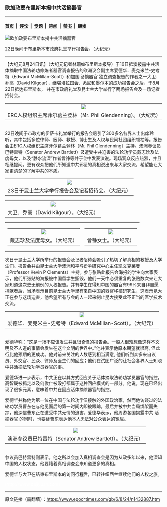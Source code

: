### 欧加政要布里斯本揭中共活摘器官

---

#### [首页](../../../..?n1432887) &nbsp;|&nbsp; [评论](../../../../../epoch-comment?n1432887) &nbsp;|&nbsp; [专题](../../../../../epoch-special?n1432887) &nbsp;|&nbsp; [禁闻](../../../../../epoch-news?n1432887) &nbsp;|&nbsp; [禁书](../../../../../books?n1432887) &nbsp;|&nbsp; [翻墙](https://github.com/gfw-breaker/nogfw/blob/master/README.md?n1432887)


<div><img alt="欧加政要布里斯本揭中共活摘器官" class="attachment-djy_600_400 size-djy_600_400 wp-post-image" src="https://i.epochtimes.com/assets/uploads/2006/08/60824064507868-600x400.jpg"/>
<div class="caption">
 <p>
  22日晚间于布里斯本市政府礼堂举行报告会。（大纪元）
 </p>
</div></div><hr/><div class="post_content" id="artbody" itemprop="articleBody">
 <!-- article content begin -->
 <p>
  【大纪元8月24日讯】（大纪元记者林珊如布里斯本报导）于16日抵澳披露中共活体摘取中国法轮功修炼者器官调查报告的欧洲议会副主席爱德华．麦克米兰-史考特（Edward McMillan-Scott）和加国
  <ok href="https://www.epochtimes.com/gb/tag/%E6%B4%BB%E6%91%98%E5%99%A8%E5%AE%98.html">
   活摘器官
  </ok>
  独立调查报告的作者之一大卫．乔高（David Kilgour），继堪培拉国会、悉尼和墨尔本的成功报告会之后，于8月22日抵达布里斯本， 并在市政府礼堂及昆士兰大学举行了两场报告会及一场记者招待会。
  <br/>
  <center>
  </center>
 </p>
 <table border="0" cellpadding="3" cellspacing="3" width="100%">
  <tr>
   <td align="center">
    <ok href="/i6/60824064306868.jpg">
     <img src="/i6/60824064306868--ss.jpg"/>
    </ok>
   </td>
  </tr>
  <tr>
   <td align="center">
    <span class="bn12">
     ERC人权组织主席菲尔葛兰登林（Mr. Phil Glendenning）。（大纪元）
    </span>
   </td>
  </tr>
 </table>
 <p>
  <br/>
  22日晚间于市政府的伊萨卡礼堂举行的报告会吸引了300多名各界人士出席聆听，其中包括多位律师、医师、教授、博士生及人权与民间社团组织领袖等。报告会由ERC人权组织主席菲尔葛兰登林（Mr. Phil Glendenning）主持。澳洲参议员巴特雷特（Senator Andrew Bartlett）及遭受中共迫害的法轮功学员戴志珍及法度母女，以及“静水流深”作者曾铮等并于会中发表演说。现场观众反应热烈，并且相继提问。更有观众把他们所知道中共邪恶的真相说出来与大家交流，希望能让大家更清楚的了解中共的本质。
  <br/>
  <center>
  </center>
 </p>
 <table border="0" cellpadding="3" cellspacing="3" width="100%">
  <tr>
   <td align="center">
    <ok href="/i6/60824064311868.jpg">
     <img src="/i6/60824064311868--ss.jpg"/>
    </ok>
   </td>
  </tr>
  <tr>
   <td align="center">
    <span class="bn12">
     23日于昆士兰大学举行报告会及记者招待会。（大纪元）
    </span>
   </td>
  </tr>
 </table>
 <p>
 </p>
 <p>
  <center>
  </center>
 </p>
 <table border="0" cellpadding="3" cellspacing="3" width="100%">
  <tr>
   <td align="center">
    <ok href="/i6/60824064326868.jpg">
     <img src="/i6/60824064326868--ss.jpg"/>
    </ok>
   </td>
  </tr>
  <tr>
   <td align="center">
    <span class="bn12">
     大卫．乔高（David Kilgour）。（大纪元）
    </span>
   </td>
  </tr>
 </table>
 <p>
 </p>
 <table align="center" border="0">
  <tr>
   <td>
    <center>
     <table border="0" cellpadding="3" cellspacing="3" width="100%">
      <tr>
       <td align="center">
        <ok href="/i6/60824064322868.jpg">
         <img src="/i6/60824064322868--ss.jpg"/>
        </ok>
       </td>
      </tr>
      <tr>
       <td align="center">
        <span class="bn12">
         戴志珍及法度母女。（大纪元）
        </span>
       </td>
      </tr>
     </table>
     <p>
     </p>
    </center>
   </td>
   <td>
    <center>
     <table border="0" cellpadding="3" cellspacing="3" width="100%">
      <tr>
       <td align="center">
        <ok href="/i6/60824064316868.jpg">
         <img src="/i6/60824064316868--ss.jpg"/>
        </ok>
       </td>
      </tr>
      <tr>
       <td align="center">
        <span class="bn12">
         曾铮女士。（大纪元）
        </span>
       </td>
      </tr>
     </table>
     <p>
     </p>
    </center>
   </td>
  </tr>
 </table>
 <p>
  次日于昆士兰大学所举行的报告会及记者招待会吸引了热切了解真相的教授及大学生们。报告会并由昆士兰大学澳洲和平与纷争研究中心主任凯文克莱曼（Professor Kevin P Clements）主持。参与张贴此报告会海报的学生向大家表示，他们所张贴的海报被中国留学生撕毁，他们一天中必须重复的张贴数次来让大家知道这次史无前例的人权报告。并有学生在得知中国的器官有99%来自非自愿捐献者后，当场表示目前昆士兰大学里有来自中国的器官移植研究生，这表示昆大正在参与这场迫害，他希望所有与会的人一起来制止昆大接受此不正当的医学技术交流。
  <br/>
  <center>
  </center>
 </p>
 <table border="0" cellpadding="3" cellspacing="3" width="100%">
  <tr>
   <td align="center">
    <ok href="/i6/60824064457868.jpg">
     <img src="/i6/60824064457868--ss.jpg"/>
    </ok>
   </td>
  </tr>
  <tr>
   <td align="center">
    <span class="bn12">
     爱德华．麦克米兰-史考特（Edward McMillan-Scott）。（大纪元）
    </span>
   </td>
  </tr>
 </table>
 <p>
  <br/>
  爱德华称：“这是一场不应该发生并且很奇怪的报告会。一般人很难想像这样不文明及不人道的事情会发生在这个文明的世界中。”他并表示他原本期望就很高, 但此行比他预期的更成功。他对前来关注的人数感到相当满意, 他们听到众多来自议员、外交官、民众、律师及医生们的回应；他们在试图广泛的让社会各界人士知晓中共活摘法轮功学员器官的事。
 </p>
 <p>
  爱德华进一步表示，中共正在以其方式回应关于活体摘取法轮功学员器官的指控，高智晟被抓走以及何俊仁被殴打都属于这种回应模式的一部分。他说，现在已经出现了很多元素，意味着中共在回应活体摘除器官的指控。
 </p>
 <p>
  爱德华并称他为第一位在中国与法轮功学员接触的外国政治家，然而他访谈过的法轮功学员曹东在与他见面后的第一时间内即被跟踪，最后并被中共当局绑架而失踪，他深信曹东正在遭受中共无情的迫害。爱德华表示，他周游各国揭露中共
  <ok href="https://www.epochtimes.com/gb/tag/%E6%B4%BB%E6%91%98%E5%99%A8%E5%AE%98.html">
   活摘器官
  </ok>
  的同时，也要替曹东表达他本人无法对公众表达的冤屈。
  <br/>
  <center>
  </center>
 </p>
 <table border="0" cellpadding="3" cellspacing="3" width="100%">
  <tr>
   <td align="center">
    <ok href="/i6/60824064501868.jpg">
     <img src="/i6/60824064501868--ss.jpg"/>
    </ok>
   </td>
  </tr>
  <tr>
   <td align="center">
    <span class="bn12">
     澳洲参议员巴特雷特（Senator Andrew Bartlett）。（大纪元）
    </span>
   </td>
  </tr>
 </table>
 <p>
  <br/>
  参议员巴特雷特则表示，他之所以会加入真相调查会是因为从政多年以来，他深知中国的人权状态，他要籍着真相调查会来知道更多的真相。
 </p>
 <p>
  爱德华与大卫在结束布里斯本的访问行程后，已转往纽西兰继续他们的人权之旅。
 </p>
 <p>
  <font color="#ffffff">
   (http://www.dajiyuan.com)
  </font>
 </p>
 <!-- article content end -->
 <div id="below_article_ad">
 </div>
</div>


---

原文链接（需翻墙）：https://www.epochtimes.com/gb/6/8/24/n1432887.htm